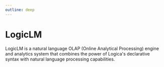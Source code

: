 ```yaml
---
outline: deep
---
```


# LogicLM

LogicLM is a natural language OLAP (Online Analytical Processing) engine and analytics system that combines the power of Logica's declarative syntax with natural language processing capabilities.